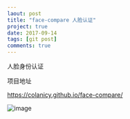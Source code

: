 ```yaml
---
laout: post
title: "face-compare 人脸认证"
project: true
date: 2017-09-14
tags: [git post]
comments: true
---
```


人脸身份认证

项目地址

<https://colanicy.github.io/face-compare/>

![image](http://i4.bvimg.com/612101/31a25f3ce4df25d1.gif)

<figure>
<img src = "">
</figure>
